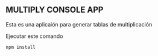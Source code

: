 

## MULTIPLY CONSOLE APP
Esta es una aplicaión para generar tablas de multiplicación

Ejecutar este comando

```
npm install
```
